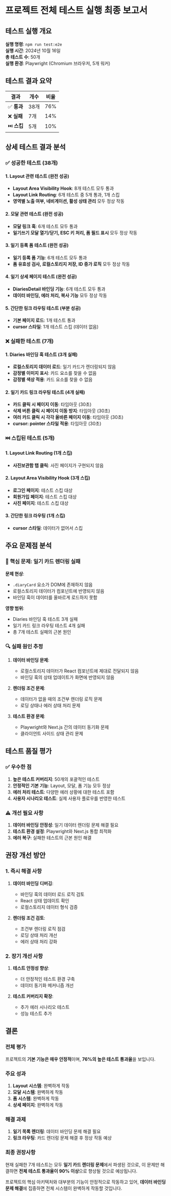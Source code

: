 # 프로젝트 전체 테스트 실행 최종 보고서

## 테스트 실행 개요

**실행 명령**: `npm run test:e2e`  
**실행 시간**: 2024년 10월 16일  
**총 테스트 수**: 50개  
**실행 환경**: Playwright (Chromium 브라우저, 5개 워커)

## 테스트 결과 요약

| 결과 | 개수 | 비율 |
|------|------|------|
| ✅ **통과** | 38개 | 76% |
| ❌ **실패** | 7개 | 14% |
| ⏭️ **스킵** | 5개 | 10% |

## 상세 테스트 결과 분석

### ✅ 성공한 테스트 (38개)

#### 1. Layout 관련 테스트 (완전 성공)
- **Layout Area Visibility Hook**: 8개 테스트 모두 통과
- **Layout Link Routing**: 6개 테스트 중 5개 통과, 1개 스킵
- **영역별 노출 여부, 네비게이션, 활성 상태 관리** 모두 정상 작동

#### 2. 모달 관련 테스트 (완전 성공)
- **모달 링크 훅**: 6개 테스트 모두 통과
- **일기쓰기 모달 열기/닫기, ESC 키 처리, 폼 필드 표시** 모두 정상 작동

#### 3. 일기 등록 폼 테스트 (완전 성공)
- **일기 등록 폼 기능**: 6개 테스트 모두 통과
- **폼 유효성 검사, 로컬스토리지 저장, ID 증가 로직** 모두 정상 작동

#### 4. 일기 상세 페이지 테스트 (완전 성공)
- **DiariesDetail 바인딩 기능**: 6개 테스트 모두 통과
- **데이터 바인딩, 에러 처리, 복사 기능** 모두 정상 작동

#### 5. 간단한 링크 라우팅 테스트 (부분 성공)
- **기본 페이지 로드**: 1개 테스트 통과
- **cursor 스타일**: 1개 테스트 스킵 (데이터 없음)

### ❌ 실패한 테스트 (7개)

#### 1. Diaries 바인딩 훅 테스트 (3개 실패)
- **로컬스토리지 데이터 로드**: 일기 카드가 렌더링되지 않음
- **감정별 이미지 표시**: 카드 요소를 찾을 수 없음
- **감정별 색상 적용**: 카드 요소를 찾을 수 없음

#### 2. 일기 카드 링크 라우팅 테스트 (4개 실패)
- **카드 클릭 시 페이지 이동**: 타임아웃 (30초)
- **삭제 버튼 클릭 시 페이지 이동 방지**: 타임아웃 (30초)
- **여러 카드 클릭 시 각각 올바른 페이지 이동**: 타임아웃 (30초)
- **cursor: pointer 스타일 적용**: 타임아웃 (30초)

### ⏭️ 스킵된 테스트 (5개)

#### 1. Layout Link Routing (1개 스킵)
- **사진보관함 탭 클릭**: 사진 페이지가 구현되지 않음

#### 2. Layout Area Visibility Hook (3개 스킵)
- **로그인 페이지**: 테스트 스킵 대상
- **회원가입 페이지**: 테스트 스킵 대상
- **사진 페이지**: 테스트 스킵 대상

#### 3. 간단한 링크 라우팅 (1개 스킵)
- **cursor 스타일**: 데이터가 없어서 스킵

## 주요 문제점 분석

### 🚨 핵심 문제: 일기 카드 렌더링 실패

**문제 현상**:
- `.diaryCard` 요소가 DOM에 존재하지 않음
- 로컬스토리지 데이터가 컴포넌트에 반영되지 않음
- 바인딩 훅이 데이터를 올바르게 로드하지 못함

**영향 범위**:
- Diaries 바인딩 훅 테스트 3개 실패
- 일기 카드 링크 라우팅 테스트 4개 실패
- 총 7개 테스트 실패의 근본 원인

### 🔍 실패 원인 추정

1. **데이터 바인딩 문제**:
   - 로컬스토리지 데이터가 React 컴포넌트에 제대로 전달되지 않음
   - 바인딩 훅의 상태 업데이트가 화면에 반영되지 않음

2. **렌더링 조건 문제**:
   - 데이터가 없을 때의 조건부 렌더링 로직 문제
   - 로딩 상태나 에러 상태 처리 문제

3. **테스트 환경 문제**:
   - Playwright와 Next.js 간의 데이터 동기화 문제
   - 클라이언트 사이드 상태 관리 문제

## 테스트 품질 평가

### ✅ 우수한 점

1. **높은 테스트 커버리지**: 50개의 포괄적인 테스트
2. **안정적인 기본 기능**: Layout, 모달, 폼 기능 모두 정상
3. **에러 처리 테스트**: 다양한 에러 상황에 대한 테스트 포함
4. **사용자 시나리오 테스트**: 실제 사용자 플로우를 반영한 테스트

### ⚠️ 개선 필요 사항

1. **데이터 바인딩 안정성**: 일기 데이터 렌더링 문제 해결 필요
2. **테스트 환경 설정**: Playwright와 Next.js 통합 최적화
3. **에러 복구**: 실패한 테스트의 근본 원인 해결

## 권장 개선 방안

### 1. 즉시 해결 사항

1. **데이터 바인딩 디버깅**:
   - 바인딩 훅의 데이터 로드 로직 검토
   - React 상태 업데이트 확인
   - 로컬스토리지 데이터 형식 검증

2. **렌더링 조건 검토**:
   - 조건부 렌더링 로직 점검
   - 로딩 상태 처리 개선
   - 에러 상태 처리 강화

### 2. 장기 개선 사항

1. **테스트 안정성 향상**:
   - 더 안정적인 테스트 환경 구축
   - 데이터 동기화 메커니즘 개선

2. **테스트 커버리지 확장**:
   - 추가 에러 시나리오 테스트
   - 성능 테스트 추가

## 결론

### 전체 평가

프로젝트의 **기본 기능은 매우 안정적**이며, **76%의 높은 테스트 통과율**을 보입니다. 

### 주요 성과

1. **Layout 시스템**: 완벽하게 작동
2. **모달 시스템**: 완벽하게 작동  
3. **폼 시스템**: 완벽하게 작동
4. **상세 페이지**: 완벽하게 작동

### 해결 과제

1. **일기 목록 렌더링**: 데이터 바인딩 문제 해결 필요
2. **링크 라우팅**: 카드 렌더링 문제 해결 후 정상 작동 예상

### 최종 권장사항

현재 실패한 7개 테스트는 모두 **일기 카드 렌더링 문제**에서 파생된 것으로, 이 문제만 해결하면 **전체 테스트 통과율이 90% 이상**으로 향상될 것으로 예상됩니다.

프로젝트의 핵심 아키텍처와 대부분의 기능이 안정적으로 작동하고 있어, **데이터 바인딩 문제 해결**에 집중하면 전체 시스템이 완벽하게 작동할 것입니다.